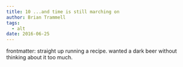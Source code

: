 ```yaml
---
title: 10 ...and time is still marching on
author: Brian Trammell
tags:
  - alt
date: 2016-06-25
---
```


frontmatter: straight up running a recipe. wanted a dark beer without thinking about it too much.